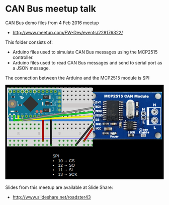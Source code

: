 # CAN Bus meetup talk
CAN Bus demo files from 4 Feb 2016 meetup
* http://www.meetup.com/FW-Dev/events/228176322/

This folder  consists of:
* Arduino files used to simulate CAN Bus messages using the MCP2515 controller.
* Arduino files used to read CAN Bus messages and send to serial port as a JSON message.

The connection between the Arduino and the MCP2515 module is SPI

![MCP2515 Wiring](/images/MCP2515-wiring.png)

Slides from this meetup are available at Slide Share:
* http://www.slideshare.net/roadster43
